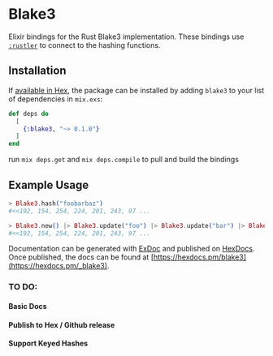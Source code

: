 # Blake3
Elixir bindings for the Rust Blake3 implementation.
These bindings use [`:rustler`](https://github.com/rusterlium/rustler) to connect to the hashing functions.


## Installation

If [available in Hex](https://hex.pm/docs/publish), the package can be installed by adding `blake3` to your list of dependencies in `mix.exs`:

```elixir
def deps do
  [
    {:blake3, "~> 0.1.0"}
  ]
end
```

run `mix deps.get` and `mix deps.compile` to pull and build the bindings

## Example Usage

```elixir
> Blake3.hash("foobarbaz")
#<<192, 154, 254, 224, 201, 243, 97 ...

> Blake3.new() |> Blake3.update("foo") |> Blake3.update("bar") |> Blake3.update("baz") |> Blake3.finalize()
#<<192, 154, 254, 224, 201, 243, 97 ...

```

Documentation can be generated with [ExDoc](https://github.com/elixir-lang/ex_doc)
and published on [HexDocs](https://hexdocs.pm). Once published, the docs can
be found at [https://hexdocs.pm/blake3](https://hexdocs.pm/_blake3).

### TO DO:
#### Basic Docs
#### Publish to Hex / Github release
#### Support Keyed Hashes